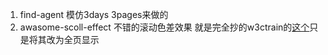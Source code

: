 1. find-agent 模仿3days 3pages来做的
2. awasome-scoll-effect 不错的滚动色差效果 就是完全抄的w3ctrain的[这个](http://w3ctrain.com/2015/08/01/scroll-effect/)只是将其改为全页显示






